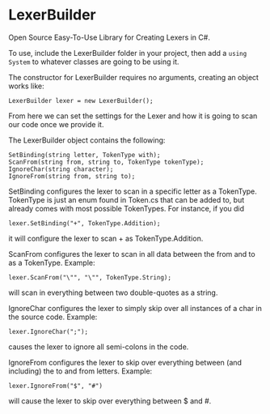 # LexerBuilder
Open Source Easy-To-Use Library for Creating Lexers in C#.

To use, include the LexerBuilder folder in your project, then add a ```using System``` to whatever
classes are going to be using it.

The constructor for LexerBuilder requires no arguments, creating an object works like:

```
LexerBuilder lexer = new LexerBuilder();
```

From here we can set the settings for the Lexer and how it is going to scan our code once we provide it.

The LexerBuilder object contains the following:
```
SetBinding(string letter, TokenType with);
ScanFrom(string from, string to, TokenType tokenType);
IgnoreChar(string character);
IgnoreFrom(string from, string to);
```

SetBinding configures the lexer to scan in a specific letter as a TokenType. TokenType is just an enum
found in Token.cs that can be added to, but already comes with most possible TokenTypes. For instance,
if you did
```
lexer.SetBinding("+", TokenType.Addition);
``` 
it will configure the lexer to scan + as
TokenType.Addition.

ScanFrom configures the lexer to scan in all data between the from and to as a TokenType. Example:
```
lexer.ScanFrom("\"", "\"", TokenType.String);
``` 
will scan in everything between two double-quotes
as a string.

IgnoreChar configures the lexer to simply skip over all instances of a char in the source code.
Example: 
```
lexer.IgnoreChar(";");
``` 
causes the lexer to ignore all semi-colons in the code.

IgnoreFrom configures the lexer to skip over everything between (and including) the to and from
letters. Example: 
```
lexer.IgnoreFrom("$", "#")
``` 
will cause the lexer to skip over everything
between $ and #.
